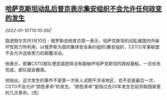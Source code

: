 <!--1641810663000-->
[哈萨克斯坦动乱后普京表示集安组织不会允许任何政变的发生](https://cn.reuters.com/article/russia-putin-kazakhstan-coup-0110-idCNKBS2JK0MV)
------

<div><i>2022-01-10T10:10:39Z</i></div><p>路透努尔苏丹1月10日 - 俄罗斯总统普京周一表示，哈萨克斯坦的动乱被国内外破坏性势力所利用，以俄罗斯为首的集体安全条约组织(集安组织，CSTO)军事联盟不会允许这些势力的颠覆活动。</p><p>他表示，部署CSTO部队使武装团体没有能破坏哈萨克斯坦的政权基础，一旦任务完成，部队就会撤离。</p><p>他指出，这次发生的事件不是第一次有人试图干涉该地区，也不会是最后一次，CSTO不会允许“颜色革命”的发生。“颜色革命”是指过去20年发生在前苏联国家里的几次革命。(完)</p>
